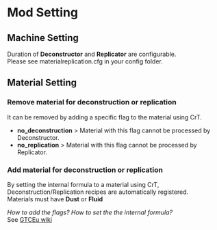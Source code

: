 # Mod Setting
## Machine Setting
Duration of **Deconstructor** and **Replicator** are configurable.<br>
Please see materialreplication.cfg in your config folder.

## Material Setting
### Remove material for deconstruction or replication
It can be removed by adding a specific flag to the material using CrT.<br>
- **no_deconstruction** > Material with this flag cannot be processed by Deconstructor.
- **no_replication** > Material with this flag cannot be processed by Replicator.

### Add material for deconstruction or replication
By setting the internal formula to a material using CrT, Deconstruction/Replication recipes are automatically registered.<br>
Materials must have **Dust** or **Fluid**

_How to add the flags? How to set the the internal formula?_<br>
See [GTCEu wiki](https://github.com/GregTechCEu/GregTech/wiki/CraftTweaker-for--Materials#modifying-existing-materials)
